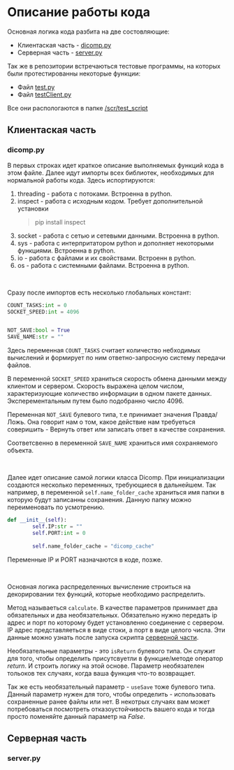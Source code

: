 # Описание работы кода

Основная логика кода разбита на две состовляющие: 
- Клиентаская часть - [dicomp.py](/scr/dicomp.py)
- Серверная часть - [server.py](/scr/server.py)

Так же в репозитории встречаються тестовые программы, на которых были протестированны некоторые функции:
- Файл [test.py](/scr/tests_script/test.py)
- Файл [testClient.py](/scr/tests_script/testClient.py)

Все они распологаются в папке [/scr/test_script](/scr/tests_script/)

## Клиентаская часть
### dicomp.py

В первых строках идет краткое описание выполняемых функций кода в этом файле.
Далее идут импорты всех библиотек, необходимых для нормальной работы кода. Здесь испортируются:


1. threading - работа с потоками. Встроенна в python.
2. inspect - работа с исходным кодом. Требует дополнительной установки
   > 
   > pip install inspect
   >
3. socket - работа с сетью и сетевыми данными. Встроенна в python.
4. sys - работа с интерпритатором python и дополняет некоторыми функциями. Встроенна в python.
5. io - работа с файлами и их свойствами. Встроенн в python.
6. os - работа с системными файлами. Встроенна в python.

<br>

Сразу после импортов есть несколько глобальных констант:
```python
COUNT_TASKS:int = 0
SOCKET_SPEED:int = 4096


NOT_SAVE:bool = True
SAVE_NAME:str = ""
```

Здесь переменная ```COUNT_TASKS``` считает количество небходимых вычислений и формирует по ним ответно-запросную систему передачи файлов.

В переменной ```SOCKET_SPEED``` храниться скорость обмена данными между клиентом и сервером. Скорость выражена целом числом, характеризующие количество информации в одном пакете данных. Эксперементальным путем было подобранно число 4096.

Переменная ```NOT_SAVE``` булевого типа, т.е принимает значения Правда/Ложь. Она говорит нам о том, какое действие нам требуеться соверишить - Вернуть ответ или записать ответ в качестве сохранения.

Соответсвенно в переменной ```SAVE_NAME``` храниться имя сохраняемого объекта.

<br>

Далее идет описание самой логики класса Dicomp.
При инициализации создаются несколько переменных, требующиеся в дальнейшем. Так например, в переменной ```self.name_folder_cache```  храниться имя папки в которую будут записанны сохранения. Данную папку можно переименовать по усмотрению. 

```python
def __init__(self):
        self.IP:str = ""
        self.PORT:int = 0
        
        self.name_folder_cache = "dicomp_cache"
```

Переменные IP и PORT назначаются в коде, позже.

<br>

Основная логика распределенных вычисление строиться на декорировании тех функций, которые необходимо распределить. 

Метод называеться ```calculate```. В качестве параметров принимает два обязательных и два необязательных. Обязательно нужно передать ip адрес и порт по которому будет установленно соединение с сервером. IP адрес представляеться в виде стоки, а порт в виде целого числа. Эти данные можно узнать после запуска скрипта [серверной части](/doc/DescriptionCode.md#серверная-часть).

Необязательные параметры - это ```isReturn``` булевого типа. Он служит для того, чтобы определить присутсвуетли в функцие/методе оператор *return*. И строить логику на этой основе. Параметр необязателен тольоков тех случаях, когда ваша функция что-то возвращает.

Так же есть необязательный параметр - ```useSave``` тоже булевого типа. Данный параметр нужен для того, чтобы определить - использовать сохраненные ранее файлы или нет. В некотрых случаях вам может потребоваться посмотреть отказоустойчивость вашего кода и тогда просто поменяйте данный параметр на *False*. 



## Серверная часть
### server.py

